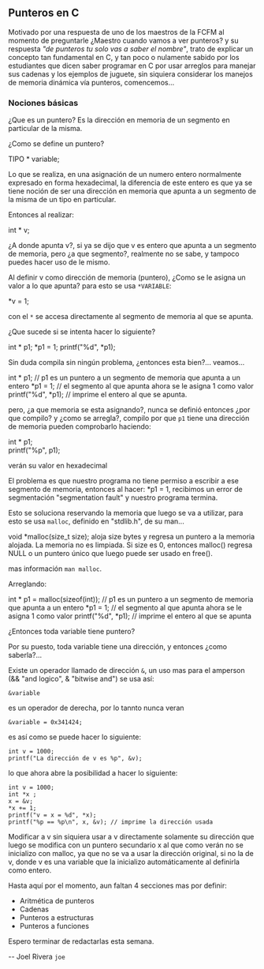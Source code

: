
<style>#content p{text-indent: 0px;}</style>

## Punteros en C

Motivado por una respuesta de uno de los maestros de la FCFM al momento de preguntarle
¿Maestro cuando vamos a ver punteros?  y su respuesta *"de punteros tu solo vas a saber el nombre"*,
trato de explicar un concepto tan fundamental en C, y tan poco o nulamente sabido por los 
estudiantes que dicen saber programar en C por usar arreglos para manejar
sus cadenas y los ejemplos de juguete, sin siquiera considerar los manejos
de memoria dinámica vía punteros, comencemos...

### Nociones básicas

¿Que es un puntero?
Es la dirección en memoria de un segmento en particular de la misma.

¿Como se define un puntero?

   TIPO * variable;

Lo que se realiza, en una asignación de un numero entero normalmente
expresado en forma hexadecimal, la diferencia de este entero es que ya se
tiene noción de ser una dirección en memoria que apunta a un segmento de la misma
de un tipo en particular.

Entonces al realizar:

 int * v;

¿A donde apunta v?, si ya se dijo que v es entero que apunta a un segmento de memoria, pero 
¿a que segmento?, realmente no se sabe, y tampoco puedes hacer uso de le mismo.


Al definir v como dirección de memoria (puntero), ¿Como se le asigna un valor a lo que apunta?
para esto se usa `*VARIABLE`:

  *v  = 1;

con el `*` se accesa directamente al segmento de memoria al que se apunta.

¿Que sucede si se intenta hacer lo siguiente?

   int * p1;
   *p1 = 1;
   printf("%d", *p1);

Sin duda compila sin ningún problema, ¿entonces esta bien?... veamos...

  int * p1;  // p1 es un puntero a un segmento de memoria que apunta a un entero
  *p1 = 1;   // el segmento al que apunta ahora se le asigna 1 como valor
  printf("%d", *p1); // imprime el entero al que se apunta.

pero, ¿a que memoria se esta asignando?, nunca se definió entonces ¿por que compilo?
y ¿como se arregla?, compilo por que `p1` tiene una dirección de memoria pueden comprobarlo
haciendo:

  int * p1;  
  printf("%p", p1);

verán su valor en hexadecimal

El problema es que nuestro programa no tiene permiso a escribir a ese segmento de memoria, entonces
al hacer: *p1 = 1, recibimos un error de segmentación "segmentation fault" y nuestro programa
termina.

Esto se soluciona reservando la memoria que luego se va a utilizar, para esto se usa `malloc`,
definido en "stdlib.h", de su man...

   void *malloc(size_t size);
        aloja size bytes y regresa un puntero a la memoria alojada. La memoria no es limpiada. Si size es 0, entonces malloc() regresa NULL
        o un puntero único que luego puede ser usado en free().
   
mas información `man malloc`.

Arreglando:

   int * p1 = malloc(sizeof(int)); // p1 es un puntero a un segmento de memoria que apunta a un entero
   *p1 = 1;   // el segmento al que apunta ahora se le asigna 1 como valor
   printf("%d", *p1); // imprime el entero al que se apunta


¿Entonces toda variable tiene puntero?

Por su puesto, toda variable tiene una dirección, y entonces ¿como saberla?...


Existe un operador llamado de dirección  `&`, un uso mas para el amperson (&& "and logico", & "bitwise and")
se usa así:

    &variable

es un operador de derecha, por lo tannto  nunca veran

    &variable = 0x341424;
    
es así como se puede hacer lo siguiente:   

    int v = 1000;
    printf("La dirección de v es %p", &v);

lo que ahora abre la posibilidad a hacer lo siguiente:

    int v = 1000;
    int *x ;
    x = &v;
    *x += 1;
    printf("v = x = %d", *x); 
    printf("%p == %p\n", x, &v); // imprime la dirección usada


Modificar a v sin siquiera usar a v directamente solamente su dirección
que luego se modifica con un puntero secundario x al que como verán no se
inicializo con malloc, ya que no se va a usar la dirección original, si no la de v,
donde v es una variable que la inicializo automáticamente al definirla como entero.


Hasta aquí por el momento, aun faltan 4 secciones mas por definir:

  * Aritmética de punteros
  * Cadenas
  * Punteros a estructuras
  * Punteros a funciones

Espero terminar de redactarlas esta semana.

-- Joel Rivera 	`joe`
